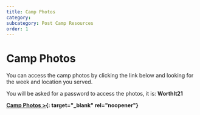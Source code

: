 ```yaml
---
title: Camp Photos
category:
subcategory: Post Camp Resources
order: 1
---
```

# Camp Photos

You can access the camp photos by clicking the link below and looking for the week and location you served.

You will be asked for a password to access the photos, it is: **WorthIt21**

**[Camp Photos &gt;](https://groupcares-my.sharepoint.com/:f:/g/personal/admin_groupcares_org/EuUzGpbKu8VDjANh6fDUO8sB_HOv7bcFSfvl67adYDhpWA){: target="_blank" rel="noopener"}**
